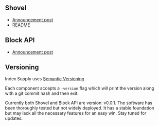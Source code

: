 ## Shovel

- [Announcement post](https://github.com/orgs/indexsupply/discussions/122)
- [README](shovel/readme.md)

## Block API

- [Announcement post](https://github.com/orgs/indexsupply/discussions/122)


## Versioning

Index Supply uses [Semantic Versioning](https://semver.org).

Each component accepts a `-version` flag which will print the version along with a git commit hash and then exit.

Currently both Shovel and Block API are version: v0.0.1. The software has been thoroughly tested but not widely deployed. It has a stable foundation but may lack all the necessary features for an easy win. Stay tuned for updates.
